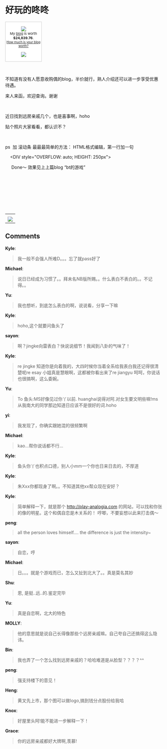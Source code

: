 # 好玩的咚咚

<div id="msgcns!9884D0A402622CB2!1849" class="bvMsg"><div style="border-right:#cccccc 1px solid;border-top:#cccccc 1px solid;border-left:#cccccc 1px solid;width:115px;border-bottom:#cccccc 1px solid;background-color:white;text-align:center;">
<p><img src="http://static.flickr.com/23/25822676_789bf55448_t.jpg" /><br /><span style="font-size:11px;">My <a href="http://spaces.msn.com/members/haihuang">blog</a> is worth <b>$24,839.76</b>.</span><br /><span style="font-size:10px;"><a href="http://www.business-opportunities.biz/projects/how-much-is-your-blog-worth/">How much is your blog worth?</a></span></p>
<p><a style="border-right:0;border-top:0;border-left:0;border-bottom:0;" href="http://www.technorati.com/"><img src="http://technorati.com/pix/tech-logo-embed.gif" /></a></p></div>
<p> </p>
<p>不知道有没有人愿意收购偶的blog，半价就行，熟人介绍还可以进一步享受优惠待遇。</p>
<p>来人来函，欢迎查询。谢谢</p>
<p> </p>
<p>近日找到远房亲戚几个，也是喜事啊，hoho</p>
<p>贴个照片大家看看，都认识不？</p>
<p> </p>
<p>ps  加 滚动条 最最最简单的方法： HTML格式编辑，第一行加一句</p>
<p>    &lt;DIV style=&quot;OVERFLOW: auto; HEIGHT: 250px&quot;&gt;<br /></p>
<p>     Done～ 效果见上上篇blog “bt的游戏”</p>
<p> </p>
<p> </p>
<p> </p>
<p> </p>
<div></div></div><table cellspacing="0" border="0"><tr><td></td></tr><tr><td valign="top"><a href="http://byfiles.storage.live.com/y1pKsdzCNWZyWinrvE-ujoZp2fev72W_lujAWsMzqSMc6ljwDbdGXhyUgoP2z02dkjf_ko9KIBI53s" target="_blank" rel="WLPP;url=http://byfiles.storage.live.com/y1pKsdzCNWZyWinrvE-ujoZp2fev72W_lujAWsMzqSMc6ljwDbdGXhyUgoP2z02dkjf_ko9KIBI53s;cnsid=cns&#033;9884D0A402622CB2&#033;1850"><img src="http://byfiles.storage.live.com/y1pKsdzCNWZyWinrvE-ujoZp2fev72W_lujp0C-CAEze5otR8ImL6AQp_umMw8TVxtBTAcRW2c8jCo" border="0" /></a></td></tr></table>

## Comments

**Kyle**:
> 我一般不会强人所难D。。。忘了就pass好了

**Michael**:
> 说日已经成为习惯了。。拜未名NB版所赐。。什么表白不表白的。。不记得。。

**Yu**:
> 我也想听，到底怎么表白的啊，说说看，分享一下嘛

**Kyle**:
> hoho,这个就要问鱼头了

**sayon**:
> 啊？jingke向雷表白？快说说细节！我闻到八卦的气味了！

**Kyle**:
> re jingke 知道你是向着我的，大四时候你当着全系给我表白我还记得很清楚呢re esay 小姐真是慧眼啊，这都被你看出来了re jiangyu 呵呵，你说话也很搞啊，这么委婉。

**Yu**:
> To 鱼头:MS好像见过你丫以前. huanghai说得对阿.对女生要文明些嘛!ms从我南大的同学那边知道日应该不是很好的词.hoho

**yi**:
> 我发现了，你确实跟她混的很频繁啊

**Michael**:
> kao...帮你说话都不行...

**Kyle**:
> 鱼头你丫也积点口德，别人小mm一个你也日来日去的，不厚道

**Kyle**:
> 朱Xxx你都现身了啊。。不知道其他xx帮众现在安好？

**Kyle**:
> 简单解释一下，就是那个 http://play-analogia.com 的网站，可以找和你张的像的明星。这个和偶自恋是木关系的！ 哼唧，不要妄想以此来打击偶～

**peng**:
> all the person loves himself.... the difference is just the intensity~

**sayon**:
> 自恋，哼

**Michael**:
> 日。。。就是个游戏而已，怎么又扯到北大了。。真是莫名其妙

**Shu**:
> 恩, 是挺..远..的.鉴定完毕

**Yu**:
> 真是自恋啊，北大的特色

**MOLLY**:
> 他的意思就是说自己长得像那些个远房亲戚嘛。自己夸自己还搞得这么隐讳。

**Bin**:
> 我也弄了一个怎么找到远房亲戚的？哈哈难道是从脸型？？？？^^

**peng**:
> 强支持楼下的意见！

**Heng**:
> 黄叉先上市，那个图可以做logo,搞到钱分点股份给我哈

**Knox**:
> 好屋里头阿!能不能进一步解释一下！

**Grace**:
> 你的远房亲戚都好大牌啊,羡慕!

